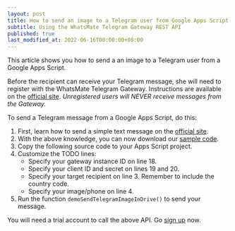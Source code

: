 ```yaml
---
layout: post
title: How to send an image to a Telegram user from Google Apps Script (GAS)
subtitle: Using the WhatsMate Telegram Gateway REST API
published: true
last_modified_at: 2022-06-16T00:00:00+08:00
---
```


This article shows you how to send a an image to a Telegram user from a Google Apps Script.

Before the recipient can receive your Telegram message, she will need to register with the WhatsMate Telegram Gateway. Instructions are available on the [official site](https://www.whatsmate.net/telegram-gateway-api.html). *Unregistered users will NEVER receive messages from the Gateway.*


To send a Telegram message from a Google Apps Script, do this:


1. First, learn how to send a simple text message on the [official site](https://www.whatsmate.net/telegram-gateway-api.html). 
2. With the above knowledge, you can now download our [sample code](https://github.com/whatsmate/telegram-demos/archive/master.zip).
3. Copy the following source code to your Apps Script project.  <script src="https://gist.github.com/whatsmate/c8530ef424533a0a11545d07d86e62cf.js"></script>
4. Customize the TODO lines:
   * Specify your gateway instance ID on line 18.
   * Specify your client ID and secret on lines 19 and 20.
   * Specify your target recipient on line 3. Remember to include the country code.
   * Specify your image/phone on line 4.
5. Run the function `demoSendTelegramImageInDrive()` to send your message.


You will need a trial account to call the above API. Go [sign up](https://www.whatsmate.net/telegram-gateway-api.html) now.


<br>
<script async src="//pagead2.googlesyndication.com/pagead/js/adsbygoogle.js"></script>
<ins class="adsbygoogle"
     style="display:inline-block;width:728px;height:90px"
     data-ad-client="ca-pub-7383487179928477"
     data-ad-slot="6959057004"></ins>
<script>
(adsbygoogle = window.adsbygoogle || []).push({});
</script>
<br>

